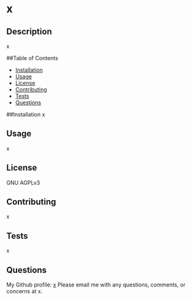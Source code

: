 # x

  ## Description 
  x

  ##Table of Contents 
  - [Installation](#installation)
  - [Usage](#usage)
  - [License](#license)
  - [Contributing](#contributing)
  - [Tests](#tests)
  - [Questions](#questions)

  ##Installation
  x

  ## Usage
  x

  ## License
  GNU AGPLv3

  ## Contributing
  x

  ## Tests 
  x

  ## Questions
  My Github profile: [x](https://github.com/x)
  Please email me with any questions, comments, or concerns at x.